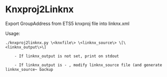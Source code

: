 # Knxproj2Linknx
Export GroupAddress from ETS5 knxproj file into linknx.xml

Usage:

    ./knxproj2linknx.py \<knxfile\> \<linknx_source\> \[\<linknx_output\>\]

        - If linknx_output is not set, print on stdout

        - If linknx_output is - , modify linknx_source file (and generate linknx_source~ backup
